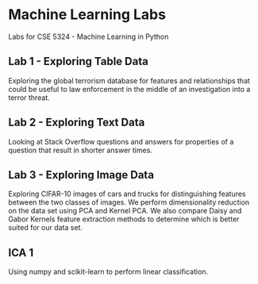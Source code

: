 # Machine Learning Labs
Labs for CSE 5324 - Machine Learning in Python

## Lab 1 - Exploring Table Data
Exploring the global terrorism database for features and relationships that could be useful to law enforcement in the middle of an investigation into a terror threat.

## Lab 2 - Exploring Text Data
Looking at Stack Overflow questions and answers for properties of a question that result in shorter answer times.

## Lab 3 - Exploring Image Data
Exploring CIFAR-10 images of cars and trucks for distinguishing features between the two classes of images. We perform dimensionality reduction on the data set using PCA and Kernel PCA. We also compare Daisy and Gabor Kernels feature extraction methods to determine which is better suited for our data set.


## ICA 1
Using numpy and scikit-learn to perform linear classification.
